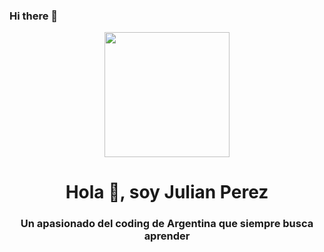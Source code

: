 ### Hi there 👋
<div id="header" align="center">
  <img src="https://media.giphy.com/media/CuuSHzuc0O166MRfjt/giphy.gif" width="200" />
    <h1 align="center"> Hola 👋, soy Julian Perez </h1>
    <h3 align="center"> Un apasionado del coding de Argentina que siempre busca aprender </h3>
</div>
<!--
**JulianAgPerez/JulianAgPerez** is a ✨ _special_ ✨ repository because its `README.md` (this file) appears on your GitHub profile.

Here are some ideas to get you started:

- 🔭 I’m currently working on ...
- 🌱 I’m currently learning ...
- 👯 I’m looking to collaborate on ...
- 🤔 I’m looking for help with ...
- 💬 Ask me about ...
- 📫 How to reach me: ...
- 😄 Pronouns: ...
- ⚡ Fun fact: ...
-->
